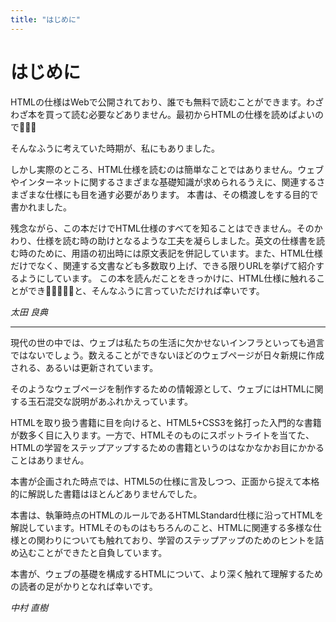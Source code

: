 ```yaml
---
title: "はじめに"
---
```


# はじめに

<article>
HTMLの仕様はWebで公開されており、誰でも無料で読むことができます。わざわざ本を買って読む必要などありません。最初からHTMLの仕様を読めばよいのです̶̶

そんなふうに考えていた時期が、私にもありました。

しかし実際のところ、HTML仕様を読むのは簡単なことではありません。ウェブやインターネットに関するさまざまな基礎知識が求められるうえに、関連するさまざまな仕様にも目を通す必要があります。
本書は、その橋渡しをする目的で書かれました。

残念ながら、この本だけでHTML仕様のすべてを知ることはできません。そのかわり、仕様を読む時の助けとなるような工夫を凝らしました。英文の仕様書を読む時のために、用語の初出時には原文表記を併記しています。また、HTML仕様だけでなく、関連する文書なども多数取り上げ、できる限りURLを挙げて紹介するようにしています。
この本を読んだことをきっかけに、HTML仕様に触れることができた̶̶̶̶と、そんなふうに言っていただければ幸いです。

<address>太田 良典</address>
</article>

----------

<article>
現代の世の中では、ウェブは私たちの生活に欠かせないインフラといっても過言ではないでしょう。数えることができないほどのウェブページが日々新規に作成される、あるいは更新されています。

そのようなウェブページを制作するための情報源として、ウェブにはHTMLに関する玉石混交な説明があふれかえっています。

HTMLを取り扱う書籍に目を向けると、HTML5+CSS3を銘打った入門的な書籍が数多く目に入ります。一方で、HTMLそのものにスポットライトを当てた、HTMLの学習をステップアップするための書籍というのはなかなかお目にかかることはありません。

本書が企画された時点では、HTML5の仕様に言及しつつ、正面から捉えて本格的に解説した書籍はほとんどありませんでした。

本書は、執筆時点のHTMLのルールであるHTMLStandard仕様に沿ってHTMLを解説しています。HTMLそのものはもちろんのこと、HTMLに関連する多様な仕様との関わりについても触れており、学習のステップアップのためのヒントを詰め込むことができたと自負しています。

本書が、ウェブの基礎を構成するHTMLについて、より深く触れて理解するための読者の足がかりとなれば幸いです。

<address>中村 直樹</address>
</article>